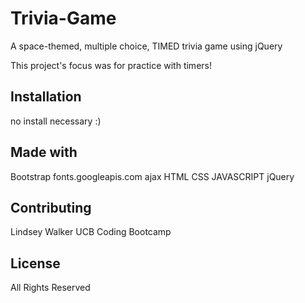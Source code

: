 # Trivia-Game
A space-themed, multiple choice, TIMED trivia game using jQuery

This project's focus was for practice with timers!

## Installation

no install necessary :)

## Made with

Bootstrap
fonts.googleapis.com
ajax
HTML 
CSS 
JAVASCRIPT
jQuery

## Contributing

Lindsey Walker
UCB Coding Bootcamp 

## License
All Rights Reserved